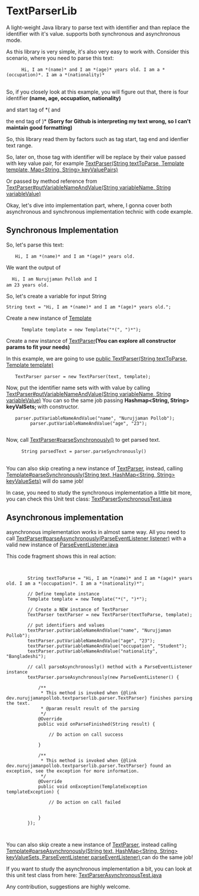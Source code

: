 # TextParserLib
A light-weight Java library to parse text with identifier and than replace the identifier with it's value. supports both synchronous and asynchronous mode.

As this library is very simple, it's also very easy to work with. Consider this scenario, where you need to parse this text:

<pre>
    <code> Hi, I am *(name)* and I am *(age)* years old. I am a *(occupation)*. I am a *(nationality)* </code>
    
</pre>

So, if you closely look at this example, you will figure out that, there is four identifier <b>(name, age, occupation, nationality) </b>  <br />

and start tag of *( and

the end tag of )* <b>(Sorry for Github is interpreting my text wrong, so I can't maintain good formatting) </b>

So, this library read them by factors such as tag start, tag end and idenfier text range.

So, later on, those tag with identifier will be replace by their value passed with key value pair, for example <a href="https://github.com/nurujjamanpollob/TextParserLib/blob/d66a87b575e6401642193f36e0b2d10f3abfddf2/src/main/java/dev/nurujjamanpollob/textparserlib/parser/TextParser.java#L106">TextParser(String textToParse, Template template, Map<String, String> keyValuePairs)</a>


Or passed by method reference from <a href="https://github.com/nurujjamanpollob/TextParserLib/blob/d66a87b575e6401642193f36e0b2d10f3abfddf2/src/main/java/dev/nurujjamanpollob/textparserlib/parser/TextParser.java#L323">TextParser#putVariableNameAndValue(String variableName, String variableValue)</a>

Okay, let's dive into implementation part, where, I gonna cover both asynchronous and synchronous implementation technic with code example.

## Synchronous Implementation

So, let's parse this text:

<pre>
  <code> Hi, I am *(name)* and I am *(age)* years old. </code>
</pre>

We want the output of <pre> <code> Hi, I am Nurujjaman Pollob and I am 23 years old. </code> </pre>

So, let's create a variable for input String

  <pre><code>String text = "Hi, I am *(name)* and I am *(age)* years old.";</code></pre>
  
 Create a new instance of <a href="https://github.com/nurujjamanpollob/TextParserLib/blob/master/src/main/java/dev/nurujjamanpollob/textparserlib/Template.java">Template</a>
 
 <pre>
    <code> Template template = new Template("*(", ")*");</code> 
</pre>

Create a new instance of <a href="https://github.com/nurujjamanpollob/TextParserLib/blob/d66a87b575e6401642193f36e0b2d10f3abfddf2/src/main/java/dev/nurujjamanpollob/textparserlib/parser/TextParser.java">TextParser</a><b>(You can explore all constructor params to fit your needs)</b>

In this example, we are going to use <a href="https://github.com/nurujjamanpollob/TextParserLib/blob/d66a87b575e6401642193f36e0b2d10f3abfddf2/src/main/java/dev/nurujjamanpollob/textparserlib/parser/TextParser.java#L151">public TextParser(String textToParse, Template template) </a>

<pre>
  <code> TextParser parser = new TextParser(text, template); </code>
</pre>

Now, put the identifier name sets with with value by calling <a href="https://github.com/nurujjamanpollob/TextParserLib/blob/d66a87b575e6401642193f36e0b2d10f3abfddf2/src/main/java/dev/nurujjamanpollob/textparserlib/parser/TextParser.java#L323">TextParser#putVariableNameAndValue(String variableName, String variableValue)</a>
You can so the same job passing <b>Hashmap<String, String> keyValSets; </b> with constructor.

<pre>
  <code> parser.putVariableNameAndValue("name", "Nurujjaman Pollob");
         parser.putVariableNameAndValue("age", "23");
  </code>
</pre>

Now, call <a href="https://github.com/nurujjamanpollob/TextParserLib/blob/d66a87b575e6401642193f36e0b2d10f3abfddf2/src/main/java/dev/nurujjamanpollob/textparserlib/parser/TextParser.java#L165">TextParser#parseSynchronously()</a> to get parsed text.

<pre>
    <code> String parsedText = parser.parseSynchronously() </code>
 </pre>
 
 You can also skip creating a new instance of <a href="https://github.com/nurujjamanpollob/TextParserLib/blob/master/src/main/java/dev/nurujjamanpollob/textparserlib/parser/TextParser.java">TextParser</a>, instead, calling <a href="https://github.com/nurujjamanpollob/TextParserLib/blob/master/src/main/java/dev/nurujjamanpollob/textparserlib/Template.java#L144">Template#parseSynchronously(String text, HashMap<String, String> keyValueSets)</a> will do same job!
 
 
 In case, you need to study the synchronous implementation a little bit more, you can check this Unit test class: <a href="https://github.com/nurujjamanpollob/TextParserLib/blob/master/src/test/java/dev/nurujjamanpollob/textparserlibtestpackage/TextParserSynchronousTest.java">TextParserSynchronousTest.java</a>
 
 
 ## Asynchronous implementation
 
 asynchronous implementation works in almost same way. All you need to call <a href="https://github.com/nurujjamanpollob/TextParserLib/blob/master/src/main/java/dev/nurujjamanpollob/textparserlib/parser/TextParser.java#L178">TextParser#parseAsynchronously(ParseEventListener listener)</a> with a valid new instance of <a href="https://github.com/nurujjamanpollob/TextParserLib/blob/master/src/main/java/dev/nurujjamanpollob/textparserlib/event/ParseEventListener.java"> ParseEventListener.java</a>
 
 This code fragment shows this in real action:
 
 <pre>
 	<code>
	    
		String textToParse = "Hi, I am *(name)* and I am *(age)* years old. I am a *(occupation)*. I am a *(nationality)*";

        // Define template instance
        Template template = new Template("*(", ")*");

        // Create a NEW instance of TextParser
        TextParser textParser = new TextParser(textToParse, template);

        // put identifiers and values
        textParser.putVariableNameAndValue("name", "Nurujjaman Pollob");
        textParser.putVariableNameAndValue("age", "23");
        textParser.putVariableNameAndValue("occupation", "Student");
        textParser.putVariableNameAndValue("nationality", "Bangladeshi");

        // call parseAsynchronously() method with a ParseEventListener instance
        textParser.parseAsynchronously(new ParseEventListener() {

            /**
             * This method is invoked when {@link dev.nurujjamanpollob.textparserlib.parser.TextParser} finishes parsing the text.
             * @param result result of the parsing
             */
            @Override
            public void onParseFinished(String result) {
			
			    // Do action on call success

            }

            /**
             * This method is invoked when {@link dev.nurujjamanpollob.textparserlib.parser.TextParser} found an exception, see the exception for more information.
             */
            @Override
            public void onException(TemplateException templateException) {

                // Do action on call failed
				

            }
        });
		
	</code>
</pre>

You can also skip create a new instance of <a href="https://github.com/nurujjamanpollob/TextParserLib/blob/master/src/main/java/dev/nurujjamanpollob/textparserlib/parser/TextParser.java">TextParser</a>, instead calling <a href="https://github.com/nurujjamanpollob/TextParserLib/blob/master/src/main/java/dev/nurujjamanpollob/textparserlib/Template.java#L169"> Template#parseAsynchronously(String text, HashMap<String, String> keyValueSets, ParseEventListener parseEventListener) </a> can do the same job!

If you want to study the asynchronous implementation a bit, you can look at this unit test class from here: <a href="https://github.com/nurujjamanpollob/TextParserLib/blob/master/src/test/java/dev/nurujjamanpollob/textparserlibtestpackage/TextParserAsynchronousTest.java">TextParserAsynchronousTest.java</a>


Any contribution, suggestions are highly welcome.
 

 


 
 


